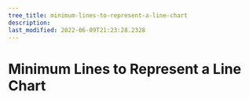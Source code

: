 ```yaml
---
tree_title: minimum-lines-to-represent-a-line-chart
description: 
last_modified: 2022-06-09T21:23:28.2328
---
```


# Minimum Lines to Represent a Line Chart

